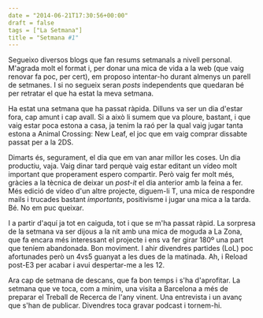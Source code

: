 ```yaml
---
date = "2014-06-21T17:30:56+00:00"
draft = false
tags = ["La Setmana"]
title = "Setmana #1"
---
```

Segueixo diversos blogs que fan resums setmanals a nivell personal. M'agrada molt el format i, per donar una mica de vida a la web (que vaig renovar fa poc, per cert), em proposo intentar-ho durant almenys un parell de setmanes. I si no segueix seran *posts* independents que quedaran bé per retratar el que ha estat la meva setmana. 

Ha estat una setmana que ha passat ràpida. Dilluns va ser un dia d'estar fora, cap amunt i cap avall. Si a això li sumem que va ploure, bastant, i que vaig estar poca estona a casa, ja tenim la raó per la qual vaig jugar tanta estona a Animal Crossing: New Leaf, el joc que em vaig comprar dissabte passat per a la 2DS.

Dimarts és, segurament, el dia que em van anar millor les coses. Un dia productiu, vaja. Vaig dinar tard perquè vaig estar editant un vídeo molt important que properament espero compartir. Però vaig fer molt més, gràcies a la tècnica de deixar un *post-it* el dia anterior amb la feina a fer. Més edició de vídeo d'un altre projecte, diguem-li T, una mica de respondre mails i trucades bastant *importants*, positivisme i jugar una mica a la tarda. Bé. No em puc queixar.

I a partir d'aquí ja tot en caiguda, tot i que se m'ha passat ràpid. La sorpresa de la setmana va ser dijous a la nit amb una mica de moguda a La Zona, que fa encara més interessant el projecte i ens va fer girar 180º una part que teníem abandonada. Bon moviment. I ahir divendres partides (LoL) poc afortunades però un 4vs5 guanyat a les dues de la matinada. Ah, i Reload post-E3 per acabar i avui despertar-me a les 12. 

Ara cap de setmana de descans, que fa bon temps i s'ha d'aprofitar. La setmana que ve toca, com a mínim, una visita a Barcelona a més de preparar el Treball de Recerca de l'any vinent. Una entrevista i un avanç  que s'han de publicar. Divendres toca gravar podcast i tornem-hi. 